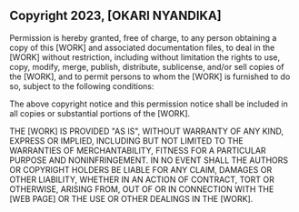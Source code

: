 ## Copyright 2023, [OKARI NYANDIKA]

Permission is hereby granted, free of charge, to any person obtaining a copy of this [WORK] and associated documentation files, to deal in the [WORK] without restriction, including without limitation the rights to use, copy, modify, merge, publish, distribute, sublicense, and/or sell copies of the [WORK], and to permit persons to whom the [WORK] is furnished to do so, subject to the following conditions:

The above copyright notice and this permission notice shall be included in all copies or substantial portions of the [WORK].

THE [WORK] IS PROVIDED "AS IS", WITHOUT WARRANTY OF ANY KIND, EXPRESS OR IMPLIED, INCLUDING BUT NOT LIMITED TO THE WARRANTIES OF MERCHANTABILITY, FITNESS FOR A PARTICULAR PURPOSE AND NONINFRINGEMENT. IN NO EVENT SHALL THE AUTHORS OR COPYRIGHT HOLDERS BE LIABLE FOR ANY CLAIM, DAMAGES OR OTHER LIABILITY, WHETHER IN AN ACTION OF CONTRACT, TORT OR OTHERWISE, ARISING FROM, OUT OF OR IN CONNECTION WITH THE [WEB PAGE] OR THE USE OR OTHER DEALINGS IN THE [WORK].
